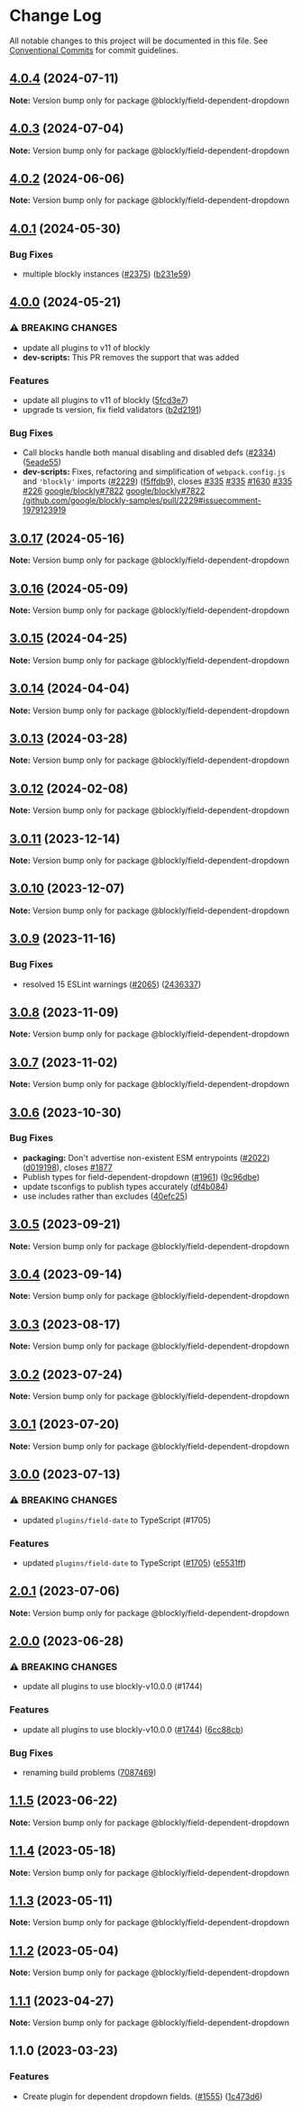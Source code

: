 # Change Log

All notable changes to this project will be documented in this file.
See [Conventional Commits](https://conventionalcommits.org) for commit guidelines.

## [4.0.4](https://github.com/google/blockly-samples/compare/@blockly/field-dependent-dropdown@4.0.3...@blockly/field-dependent-dropdown@4.0.4) (2024-07-11)

**Note:** Version bump only for package @blockly/field-dependent-dropdown





## [4.0.3](https://github.com/google/blockly-samples/compare/@blockly/field-dependent-dropdown@4.0.2...@blockly/field-dependent-dropdown@4.0.3) (2024-07-04)

**Note:** Version bump only for package @blockly/field-dependent-dropdown





## [4.0.2](https://github.com/google/blockly-samples/compare/@blockly/field-dependent-dropdown@4.0.1...@blockly/field-dependent-dropdown@4.0.2) (2024-06-06)

**Note:** Version bump only for package @blockly/field-dependent-dropdown





## [4.0.1](https://github.com/google/blockly-samples/compare/@blockly/field-dependent-dropdown@4.0.0...@blockly/field-dependent-dropdown@4.0.1) (2024-05-30)


### Bug Fixes

* multiple blockly instances ([#2375](https://github.com/google/blockly-samples/issues/2375)) ([b231e59](https://github.com/google/blockly-samples/commit/b231e598f2f5f5b0abbfd01d981e35572ad50a26))



## [4.0.0](https://github.com/google/blockly-samples/compare/@blockly/field-dependent-dropdown@3.0.17...@blockly/field-dependent-dropdown@4.0.0) (2024-05-21)


### ⚠ BREAKING CHANGES

* update all plugins to v11 of blockly
* **dev-scripts:** This PR removes the support that was added

### Features

* update all plugins to v11 of blockly ([5fcd3e7](https://github.com/google/blockly-samples/commit/5fcd3e7d53eaadffe9bda9a378b404d34b2f8be2))
* upgrade ts version, fix field validators ([b2d2191](https://github.com/google/blockly-samples/commit/b2d2191ff11b30347b33f95acf6e58f7ce54d004))


### Bug Fixes

* Call blocks handle both manual disabling and disabled defs ([#2334](https://github.com/google/blockly-samples/issues/2334)) ([5eade55](https://github.com/google/blockly-samples/commit/5eade55779c4022d14ad4472ff32c93c78199887))
* **dev-scripts:** Fixes, refactoring and simplification of `webpack.config.js` and `'blockly'` imports  ([#2229](https://github.com/google/blockly-samples/issues/2229)) ([f5ffdb9](https://github.com/google/blockly-samples/commit/f5ffdb961e3b60ddb164087f4bddc4e6215906b7)), closes [#335](https://github.com/google/blockly-samples/issues/335) [#335](https://github.com/google/blockly-samples/issues/335) [#1630](https://github.com/google/blockly-samples/issues/1630) [#335](https://github.com/google/blockly-samples/issues/335) [#226](https://github.com/google/blockly-samples/issues/226) [google/blockly#7822](https://github.com/google/blockly/issues/7822) [google/blockly#7822](https://github.com/google/blockly/issues/7822) [/github.com/google/blockly-samples/pull/2229#issuecomment-1979123919](https://github.com/google//github.com/google/blockly-samples/pull/2229/issues/issuecomment-1979123919)



## [3.0.17](https://github.com/google/blockly-samples/compare/@blockly/field-dependent-dropdown@3.0.16...@blockly/field-dependent-dropdown@3.0.17) (2024-05-16)

**Note:** Version bump only for package @blockly/field-dependent-dropdown





## [3.0.16](https://github.com/google/blockly-samples/compare/@blockly/field-dependent-dropdown@3.0.15...@blockly/field-dependent-dropdown@3.0.16) (2024-05-09)

**Note:** Version bump only for package @blockly/field-dependent-dropdown





## [3.0.15](https://github.com/google/blockly-samples/compare/@blockly/field-dependent-dropdown@3.0.14...@blockly/field-dependent-dropdown@3.0.15) (2024-04-25)

**Note:** Version bump only for package @blockly/field-dependent-dropdown





## [3.0.14](https://github.com/google/blockly-samples/compare/@blockly/field-dependent-dropdown@3.0.13...@blockly/field-dependent-dropdown@3.0.14) (2024-04-04)

**Note:** Version bump only for package @blockly/field-dependent-dropdown





## [3.0.13](https://github.com/google/blockly-samples/compare/@blockly/field-dependent-dropdown@3.0.12...@blockly/field-dependent-dropdown@3.0.13) (2024-03-28)

**Note:** Version bump only for package @blockly/field-dependent-dropdown





## [3.0.12](https://github.com/google/blockly-samples/compare/@blockly/field-dependent-dropdown@3.0.11...@blockly/field-dependent-dropdown@3.0.12) (2024-02-08)

**Note:** Version bump only for package @blockly/field-dependent-dropdown





## [3.0.11](https://github.com/google/blockly-samples/compare/@blockly/field-dependent-dropdown@3.0.10...@blockly/field-dependent-dropdown@3.0.11) (2023-12-14)

**Note:** Version bump only for package @blockly/field-dependent-dropdown





## [3.0.10](https://github.com/google/blockly-samples/compare/@blockly/field-dependent-dropdown@3.0.9...@blockly/field-dependent-dropdown@3.0.10) (2023-12-07)

**Note:** Version bump only for package @blockly/field-dependent-dropdown





## [3.0.9](https://github.com/google/blockly-samples/compare/@blockly/field-dependent-dropdown@3.0.8...@blockly/field-dependent-dropdown@3.0.9) (2023-11-16)


### Bug Fixes

* resolved 15 ESLint warnings ([#2065](https://github.com/google/blockly-samples/issues/2065)) ([2436337](https://github.com/google/blockly-samples/commit/243633746542bb1518fe2893c0421a5a6f79fd32))



## [3.0.8](https://github.com/google/blockly-samples/compare/@blockly/field-dependent-dropdown@3.0.7...@blockly/field-dependent-dropdown@3.0.8) (2023-11-09)

**Note:** Version bump only for package @blockly/field-dependent-dropdown





## [3.0.7](https://github.com/google/blockly-samples/compare/@blockly/field-dependent-dropdown@3.0.6...@blockly/field-dependent-dropdown@3.0.7) (2023-11-02)

**Note:** Version bump only for package @blockly/field-dependent-dropdown





## [3.0.6](https://github.com/google/blockly-samples/compare/@blockly/field-dependent-dropdown@3.0.5...@blockly/field-dependent-dropdown@3.0.6) (2023-10-30)


### Bug Fixes

* **packaging:** Don't advertise non-existent ESM entrypoints ([#2022](https://github.com/google/blockly-samples/issues/2022)) ([d019198](https://github.com/google/blockly-samples/commit/d0191984399b784e2928b8fb4c58257bfa857655)), closes [#1877](https://github.com/google/blockly-samples/issues/1877)
* Publish types for field-dependent-dropdown ([#1961](https://github.com/google/blockly-samples/issues/1961)) ([9c96dbe](https://github.com/google/blockly-samples/commit/9c96dbeea63b71ce0f5e8be7b8acaf44e77fc8ed))
* update tsconfigs to publish types accurately ([df4b084](https://github.com/google/blockly-samples/commit/df4b0844af712f5025a2ec842458b828f3147676))
* use includes rather than excludes ([40efc25](https://github.com/google/blockly-samples/commit/40efc255329e3ca476ccc247b95a2d05dd77b45e))



## [3.0.5](https://github.com/google/blockly-samples/compare/@blockly/field-dependent-dropdown@3.0.4...@blockly/field-dependent-dropdown@3.0.5) (2023-09-21)

**Note:** Version bump only for package @blockly/field-dependent-dropdown





## [3.0.4](https://github.com/google/blockly-samples/compare/@blockly/field-dependent-dropdown@3.0.3...@blockly/field-dependent-dropdown@3.0.4) (2023-09-14)

**Note:** Version bump only for package @blockly/field-dependent-dropdown





## [3.0.3](https://github.com/google/blockly-samples/compare/@blockly/field-dependent-dropdown@3.0.2...@blockly/field-dependent-dropdown@3.0.3) (2023-08-17)

**Note:** Version bump only for package @blockly/field-dependent-dropdown





## [3.0.2](https://github.com/google/blockly-samples/compare/@blockly/field-dependent-dropdown@3.0.1...@blockly/field-dependent-dropdown@3.0.2) (2023-07-24)

**Note:** Version bump only for package @blockly/field-dependent-dropdown





## [3.0.1](https://github.com/google/blockly-samples/compare/@blockly/field-dependent-dropdown@3.0.0...@blockly/field-dependent-dropdown@3.0.1) (2023-07-20)

**Note:** Version bump only for package @blockly/field-dependent-dropdown





## [3.0.0](https://github.com/google/blockly-samples/compare/@blockly/field-dependent-dropdown@2.0.1...@blockly/field-dependent-dropdown@3.0.0) (2023-07-13)


### ⚠ BREAKING CHANGES

* updated `plugins/field-date` to TypeScript (#1705)

### Features

* updated `plugins/field-date` to TypeScript ([#1705](https://github.com/google/blockly-samples/issues/1705)) ([e5531ff](https://github.com/google/blockly-samples/commit/e5531fffe188ee361a16fe48ed126b34e51a8d30))



## [2.0.1](https://github.com/google/blockly-samples/compare/@blockly/field-dependent-dropdown@2.0.0...@blockly/field-dependent-dropdown@2.0.1) (2023-07-06)

**Note:** Version bump only for package @blockly/field-dependent-dropdown





## [2.0.0](https://github.com/google/blockly-samples/compare/@blockly/field-dependent-dropdown@1.1.5...@blockly/field-dependent-dropdown@2.0.0) (2023-06-28)


### ⚠ BREAKING CHANGES

* update all plugins to use blockly-v10.0.0 (#1744)

### Features

* update all plugins to use blockly-v10.0.0 ([#1744](https://github.com/google/blockly-samples/issues/1744)) ([6cc88cb](https://github.com/google/blockly-samples/commit/6cc88cbef39d4ad664a668d3d46eb29ba7292f9c))


### Bug Fixes

* renaming build problems ([7087469](https://github.com/google/blockly-samples/commit/7087469ccdaf27e040cd67a386c9284aa6b1cd67))



## [1.1.5](https://github.com/google/blockly-samples/compare/@blockly/field-dependent-dropdown@1.1.4...@blockly/field-dependent-dropdown@1.1.5) (2023-06-22)

**Note:** Version bump only for package @blockly/field-dependent-dropdown





## [1.1.4](https://github.com/google/blockly-samples/compare/@blockly/field-dependent-dropdown@1.1.3...@blockly/field-dependent-dropdown@1.1.4) (2023-05-18)

**Note:** Version bump only for package @blockly/field-dependent-dropdown





## [1.1.3](https://github.com/google/blockly-samples/compare/@blockly/field-dependent-dropdown@1.1.2...@blockly/field-dependent-dropdown@1.1.3) (2023-05-11)

**Note:** Version bump only for package @blockly/field-dependent-dropdown





## [1.1.2](https://github.com/google/blockly-samples/compare/@blockly/field-dependent-dropdown@1.1.1...@blockly/field-dependent-dropdown@1.1.2) (2023-05-04)

**Note:** Version bump only for package @blockly/field-dependent-dropdown





## [1.1.1](https://github.com/google/blockly-samples/compare/@blockly/field-dependent-dropdown@1.1.0...@blockly/field-dependent-dropdown@1.1.1) (2023-04-27)

**Note:** Version bump only for package @blockly/field-dependent-dropdown





## 1.1.0 (2023-03-23)


### Features

* Create plugin for dependent dropdown fields. ([#1555](https://github.com/google/blockly-samples/issues/1555)) ([1c473d6](https://github.com/google/blockly-samples/commit/1c473d6b2c4aa3754cf332c07585af60342537ef))
